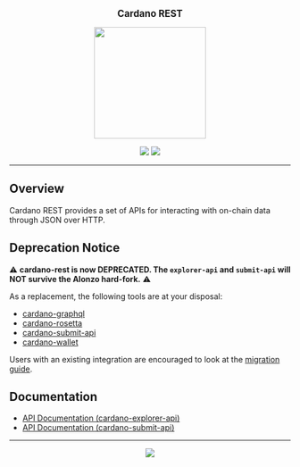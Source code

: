<p align="center">
  <big><strong>Cardano REST</strong></big>
</p>

<p align="center">
  <img width="200" src=".github/images/cardano-logo.png"/>
</p>

<p align="center">
  <a href="https://buildkite.com/input-output-hk/cardano-rest/builds?branch=master"><img src="https://img.shields.io/buildkite/f77fe35896f31d3fd6afd32a4700457e0ad9fbaab10b88b746/master?color=%232ecc71&label=%20%F0%9F%AA%81%20BUILD&style=for-the-badge"/></a>
  <a href="https://github.com/input-output-hk/cardano-rest/releases"><img src="https://img.shields.io/github/v/release/input-output-hk/cardano-rest?color=%239b59b6&label=%20%F0%9F%9A%80%20RELEASE&sort=semver&style=for-the-badge"/></a>
</p>

<hr/>

## Overview

Cardano REST provides a set of APIs for interacting with on-chain data through JSON over HTTP.

## Deprecation Notice

:warning: **cardano-rest is now DEPRECATED. The `explorer-api` and `submit-api` will NOT survive the Alonzo hard-fork.** :warning: 

As a replacement, the following tools are at your disposal:

- [cardano-graphql](https://github.com/input-output-hk/cardano-graphql)
- [cardano-rosetta](https://github.com/input-output-hk/cardano-rosetta)
- [cardano-submit-api](https://github.com/input-output-hk/cardano-node/tree/master/cardano-submit-api)
- [cardano-wallet](https://github.com/input-output-hk/cardano-wallet)

Users with an existing integration are encouraged to look at the [migration guide](https://input-output-hk.github.io/cardano-rest/migration-guide/). 

## Documentation

- [API Documentation (cardano-explorer-api)](https://input-output-hk.github.io/cardano-rest/explorer-api)
- [API Documentation (cardano-submit-api)](https://input-output-hk.github.io/cardano-rest/submit-api)

<hr/>

<p align="center">
  <a href="https://github.com/input-output-hk/cardano-rest/blob/master/LICENSE"><img src="https://img.shields.io/github/license/input-output-hk/cardano-rest.svg?style=for-the-badge" /></a>
</p>
